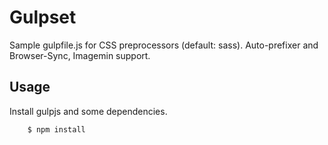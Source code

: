 # Gulpset

Sample gulpfile.js for CSS preprocessors (default: sass). Auto-prefixer and Browser-Sync, Imagemin support.

## Usage

Install gulpjs and some dependencies.

		$ npm install
